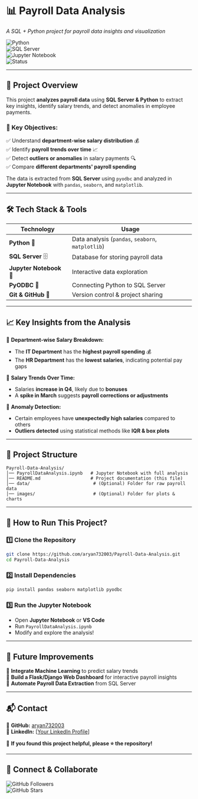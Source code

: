 # **📊 Payroll Data Analysis**  
*A SQL + Python project for payroll data insights and visualization*  

![Python](https://img.shields.io/badge/Python-3.8%2B-blue.svg)  
![SQL Server](https://img.shields.io/badge/SQL%20Server-2020-red)  
![Jupyter Notebook](https://img.shields.io/badge/Jupyter%20Notebook-✔️-orange)  
![Status](https://img.shields.io/badge/Project-Completed-success)  

---

## **📌 Project Overview**  
This project **analyzes payroll data** using **SQL Server & Python** to extract key insights, identify salary trends, and detect anomalies in employee payments.  

### **🚀 Key Objectives:**  
✅ Understand **department-wise salary distribution** 💰  
✅ Identify **payroll trends over time** 📈  
✅ Detect **outliers or anomalies** in salary payments 🔍  
✅ Compare **different departments' payroll spending**  

The data is extracted from **SQL Server** using `pyodbc` and analyzed in **Jupyter Notebook** with `pandas`, `seaborn`, and `matplotlib`.

---

## **🛠️ Tech Stack & Tools**  
| **Technology** | **Usage** |
|---------------|----------|
| **Python** 🐍 | Data analysis (`pandas`, `seaborn`, `matplotlib`) |
| **SQL Server** 🗄️ | Database for storing payroll data |
| **Jupyter Notebook** 📒 | Interactive data exploration |
| **PyODBC** 🔗 | Connecting Python to SQL Server |
| **Git & GitHub** 🔧 | Version control & project sharing |

---

## **📈 Key Insights from the Analysis**  
📌 **Department-wise Salary Breakdown:**  
- The **IT Department** has the **highest payroll spending** 💰  
- The **HR Department** has the **lowest salaries**, indicating potential pay gaps  

📌 **Salary Trends Over Time:**  
- Salaries **increase in Q4**, likely due to **bonuses**  
- A **spike in March** suggests **payroll corrections or adjustments**  

📌 **Anomaly Detection:**  
- Certain employees have **unexpectedly high salaries** compared to others  
- **Outliers detected** using statistical methods like **IQR & box plots**  

---

## **📂 Project Structure**  
```
Payroll-Data-Analysis/
│── PayrollDataAnalysis.ipynb   # Jupyter Notebook with full analysis
│── README.md                   # Project documentation (this file)
│── data/                        # (Optional) Folder for raw payroll data
│── images/                      # (Optional) Folder for plots & charts
```

---

## **🚀 How to Run This Project?**  
### **1️⃣ Clone the Repository**
```bash
git clone https://github.com/aryan732003/Payroll-Data-Analysis.git
cd Payroll-Data-Analysis
```
### **2️⃣ Install Dependencies**
```bash
pip install pandas seaborn matplotlib pyodbc
```
### **3️⃣ Run the Jupyter Notebook**
- Open **Jupyter Notebook** or **VS Code**
- Run `PayrollDataAnalysis.ipynb`
- Modify and explore the analysis!

---

## **🔮 Future Improvements**
🔹 **Integrate Machine Learning** to predict salary trends  
🔹 **Build a Flask/Django Web Dashboard** for interactive payroll insights  
🔹 **Automate Payroll Data Extraction** from SQL Server  

---

## **📬 Contact**
🔹 **GitHub:** [aryan732003](https://github.com/aryan732003)  
🔹 **LinkedIn:** [[Your LinkedIn Profile](https://www.linkedin.com/in/aryan-thombre-7596261b7/)]  

📢 **If you found this project helpful, please ⭐ the repository!**  

---

## **📢 Connect & Collaborate**  
![GitHub Followers](https://img.shields.io/github/followers/aryan732003?style=social)  
![GitHub Stars](https://img.shields.io/github/stars/aryan732003/Payroll-Data-Analysis?style=social)  

